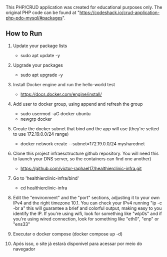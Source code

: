 This PHP/CRUD application was created for educational purposes only. The original PHP code can be found at "https://codeshack.io/crud-application-php-pdo-mysql/#packages".

## How to Run
1. Update your package lists
    - sudo apt update -y

3. Upgrade your packages
    - sudo apt upgrade -y
    
5. Install Docker engine and run the hello-world test
    - https://docs.docker.com/engine/install/
      
6. Add user to docker group, using append and refresh the group
    - sudo usermod -aG docker ubuntu
    - newgrp docker
      
7. Create the docker subnet that bind and the app will use (they're setted to use 172.19.0.0/24 range)
    - docker network create --subnet=172.19.0.0/24 mysharednet
      
8. Clone this project infraesctructure github repository. You will need this to launch your DNS server, so the containers can find one another)
    - https://github.com/victor-raphael17/healthierclinic-infra.git
      
9. Go to 'healthierclinic-infra/bind'
    - cd healthierclinic-infra

10. Edit the "environment" and the "port" sections, adjusting it to your own IPv4 and the right timezone
10.1. You can check your IPv4 running "ip -c -br a" this will guarantee a brief and colorful output, making easy to you identify the IP. If you're using wifi, look for something like "wlp0s" and if you're using wired connection, look for something like "eth0", "enp" or "ens33"

11. Executar o docker compose (docker compose up -d)
13. Após isso, o site já estará disponível para acessar por meio do navegador
